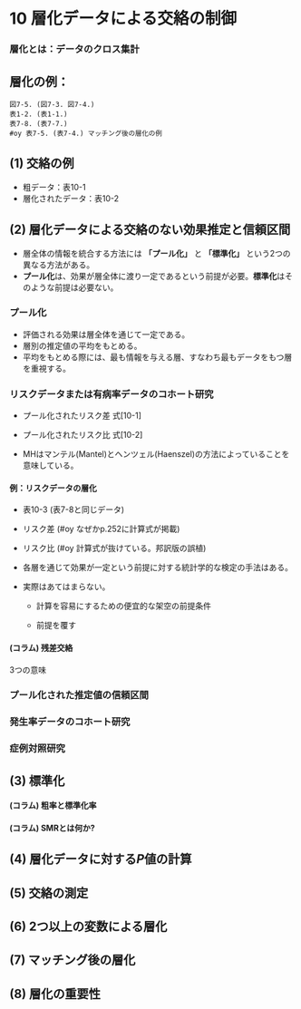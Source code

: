 # 10 層化データによる交絡の制御

### 層化とは：データのクロス集計

## 層化の例：
	図7-5. (図7-3. 図7-4.)
	表1-2. (表1-1.)
	表7-8. (表7-7.)
	#oy 表7-5. (表7-4.) マッチング後の層化の例

## (1) 交絡の例
* 粗データ：表10-1
* 層化されたデータ：表10-2

## (2) 層化データによる交絡のない効果推定と信頼区間

* 層全体の情報を統合する方法には **「プール化」** と **「標準化」** という2つの異なる方法がある。
* **プール化**は、効果が層全体に渡り一定であるという前提が必要。**標準化**はそのような前提は必要ない。

### プール化
* 評価される効果は層全体を通じて一定である。
* 層別の推定値の平均をもとめる。
* 平均をもとめる際には、最も情報を与える層、すなわち最もデータをもつ層を重視する。

### リスクデータまたは有病率データのコホート研究

* プール化されたリスク差 式[10-1]

* プール化されたリスク比 式[10-2]

* MHはマンテル(Mantel)とヘンツェル(Haenszel)の方法によっていることを意味している。

#### 例：リスクデータの層化

* 表10-3 (表7-8と同じデータ)

* リスク差 (#oy なぜかp.252に計算式が掲載)

* リスク比 (#oy 計算式が抜けている。邦訳版の誤植)

* 各層を通じて効果が一定という前提に対する統計学的な検定の手法はある。

* 実際はあてはまらない。

	* 計算を容易にするための便宜的な架空の前提条件

	* 前提を覆す

#### (コラム) 残差交絡
3つの意味

### プール化された推定値の信頼区間

### 発生率データのコホート研究

### 症例対照研究

## (3) 標準化

#### (コラム) 粗率と標準化率

#### (コラム) SMRとは何か?

## (4) 層化データに対する*P*値の計算

## (5) 交絡の測定

## (6) 2つ以上の変数による層化

## (7) マッチング後の層化

## (8) 層化の重要性

